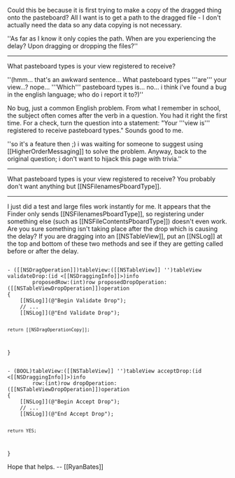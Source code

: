 Could this be because it is first trying to make a copy of the dragged thing onto the pasteboard?  All I want is to get a path to the dragged file - I don't actually need the data so any data copying is not necessary.

''As far as I know it only copies the path. When are you experiencing the delay? Upon dragging or dropping the files?''

----

What pasteboard types is your view registered to receive?

''(hmm... that's an awkward sentence... What pasteboard types '''are''' your view...? nope... '''Which''' pasteboard types is... no... i think i've found a bug in the english language; who do i report it to?)''

No bug, just a common English problem. From what I remember in school, the subject often comes after the verb in a question. You had it right the first time. For a check, turn the question into a statement: "Your '''view is''' registered to receive pasteboard types." Sounds good to me.

''so it's a feature then ;) i was waiting for someone to suggest using [[HigherOrderMessaging]] to solve the problem. Anyway, back to the original question; i don't want to hijack this page with trivia.''

----

What pasteboard types is your view registered to receive? You probably don't want anything but [[NSFilenamesPboardType]].

----

I just did a test and large files work instantly for me. It appears that the Finder only sends [[NSFilenamesPboardType]], so registering under something else (such as [[NSFileContentsPboardType]]) doesn't even work. Are you sure something isn't taking place after the drop which is causing the delay? If you are dragging into an [[NSTableView]], put an [[NSLog]] at the top and bottom of these two methods and see if they are getting called before or after the delay.

<code>
- ([[NSDragOperation]])tableView:([[NSTableView]] '')tableView validateDrop:(id <[[NSDraggingInfo]]>)info
		proposedRow:(int)row proposedDropOperation:([[NSTableViewDropOperation]])operation
{
    [[NSLog]](@"Begin Validate Drop");
    // ...
    [[NSLog]](@"End Validate Drop");
    
    return [[NSDragOperationCopy]];
}
</code>

<code>
- (BOOL)tableView:([[NSTableView]] '')tableView acceptDrop:(id <[[NSDraggingInfo]]>)info
		row:(int)row dropOperation:([[NSTableViewDropOperation]])operation
{
    [[NSLog]](@"Begin Accept Drop");
    // ...
    [[NSLog]](@"End Accept Drop");

    return YES;
}
</code>

Hope that helps. -- [[RyanBates]]